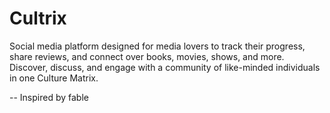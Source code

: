 # Cultrix
Social media platform designed for media lovers to track their progress, share reviews, and connect over books, movies, shows, and more. Discover, discuss, and engage with a community of like-minded individuals in one Culture Matrix.

-- Inspired by fable
